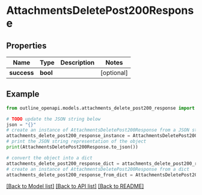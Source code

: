 # AttachmentsDeletePost200Response


## Properties

Name | Type | Description | Notes
------------ | ------------- | ------------- | -------------
**success** | **bool** |  | [optional] 

## Example

```python
from outline_openapi.models.attachments_delete_post200_response import AttachmentsDeletePost200Response

# TODO update the JSON string below
json = "{}"
# create an instance of AttachmentsDeletePost200Response from a JSON string
attachments_delete_post200_response_instance = AttachmentsDeletePost200Response.from_json(json)
# print the JSON string representation of the object
print(AttachmentsDeletePost200Response.to_json())

# convert the object into a dict
attachments_delete_post200_response_dict = attachments_delete_post200_response_instance.to_dict()
# create an instance of AttachmentsDeletePost200Response from a dict
attachments_delete_post200_response_from_dict = AttachmentsDeletePost200Response.from_dict(attachments_delete_post200_response_dict)
```
[[Back to Model list]](../README.md#documentation-for-models) [[Back to API list]](../README.md#documentation-for-api-endpoints) [[Back to README]](../README.md)


